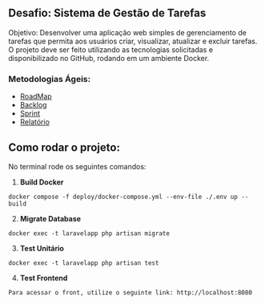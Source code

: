 ## Desafio: Sistema de Gestão de Tarefas

Objetivo: Desenvolver uma aplicação web simples de gerenciamento de tarefas que permita aos usuários criar, visualizar, atualizar e excluir tarefas. O projeto deve ser feito utilizando as tecnologias solicitadas e disponibilizado no GitHub, rodando em um ambiente Docker.

### Metodologias Ágeis:

- [RoadMap](RoadMap.pdf)
- [Backlog](Backlog.pdf)
- [Sprint](Sprints.pdf)
- [Relatório](Relatório.pdf)

## Como rodar o projeto:

No terminal rode os seguintes comandos:

1. **Build Docker**
```
docker compose -f deploy/docker-compose.yml --env-file ./.env up --build
```

2. **Migrate Database**
```
docker exec -t laravelapp php artisan migrate
```

3. **Test Unitário**
```
docker exec -t laravelapp php artisan test
```

4. **Test Frontend**
```
Para acessar o front, utilize o seguinte link: http://localhost:8080
```
